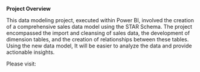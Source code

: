 **Project Overview**

This data modeling project, executed within Power BI, involved the creation of a comprehensive sales data model using the STAR Schema.
The project encompassed the import and cleansing of sales data, the development of dimension tables, and the creation of relationships between these tables.
Using the new data model, It will be easier to analyze the data and provide actionable insights. 

Please visit:
